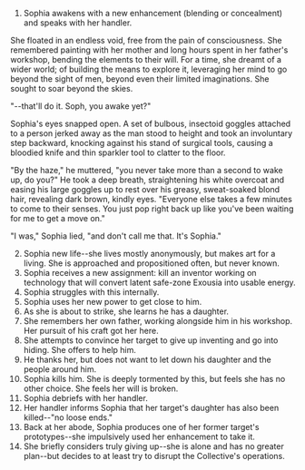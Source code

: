 1. Sophia awakens with a new enhancement (blending or concealment) and speaks with her handler.

She floated in an endless void, free from the pain of consciousness. She remembered painting with her mother and long hours spent in her father's workshop, bending the elements to their will. For a time, she dreamt of a wider world; of building the means to explore it, leveraging her mind to go beyond the sight of men, beyond even their limited imaginations. She sought to soar beyond the skies.

"--that'll do it. Soph, you awake yet?"

Sophia's eyes snapped open. A set of bulbous, insectoid goggles attached to a person jerked away as the man stood to height and took an involuntary step backward, knocking against his stand of surgical tools, causing a bloodied knife and thin sparkler tool to clatter to the floor.

"By the haze," he muttered, "you never take more than a second to wake up, do you?" He took a deep breath, straightening his white overcoat and easing his large goggles up to rest over his greasy, sweat-soaked blond hair, revealing dark brown, kindly eyes. "Everyone else takes a few minutes to come to their senses. You just pop right back up like you've been waiting for me to get a move on."

"I was," Sophia lied, "and don't call me that. It's Sophia."

2. Sophia new life--she lives mostly anonymously, but makes art for a living. She is approached and propositioned often, but never known.
3. Sophia receives a new assignment: kill an inventor working on technology that will convert latent safe-zone Exousia into usable energy.
4. Sophia struggles with this internally.
5. Sophia uses her new power to get close to him.
6. As she is about to strike, she learns he has a daughter.
7. She remembers her own father, working alongside him in his workshop. Her pursuit of his craft got her here.
8. She attempts to convince her target to give up inventing and go into hiding. She offers to help him.
9. He thanks her, but does not want to let down his daughter and the people around him.
10. Sophia kills him. She is deeply tormented by this, but feels she has no other choice. She feels her will is broken.
11. Sophia debriefs with her handler.
12. Her handler informs Sophia that her target's daughter has also been killed--"no loose ends."
13. Back at her abode, Sophia produces one of her former target's prototypes--she impulsively used her enhancement to take it.
14. She briefly considers truly giving up--she is alone and has no greater plan--but decides to at least try to disrupt the Collective's operations.
